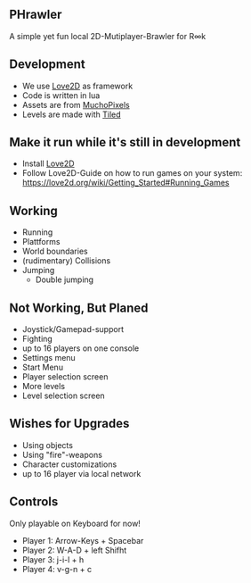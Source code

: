## PHrawler
A simple yet fun local 2D-Mutiplayer-Brawler for R∞k 

## Development

- We use [Love2D](https://love2d.org/) as framework
- Code is written in lua
- Assets are from [MuchoPixels](https://www.muchopixels.com)
- Levels are made with [Tiled](https://www.mapeditor.org/)

## Make it run while it's still in development
- Install [Love2D](https://love2d.org/)
- Follow Love2D-Guide on how to run games on your system: https://love2d.org/wiki/Getting_Started#Running_Games

## Working
- Running
- Plattforms
- World boundaries
- (rudimentary) Collisions
- Jumping
  - Double jumping

## Not Working, But Planed
- Joystick/Gamepad-support
- Fighting
- up to 16 players on one console
- Settings menu
- Start Menu
- Player selection screen
- More levels
- Level selection screen

## Wishes for Upgrades
- Using objects
- Using "fire"-weapons
- Character customizations
- up to 16 player via local network


## Controls
Only playable on Keyboard for now!
- Player 1: Arrow-Keys + Spacebar
- Player 2: W-A-D + left Shifht
- Player 3: j-i-l + h
- Player 4: v-g-n + c

